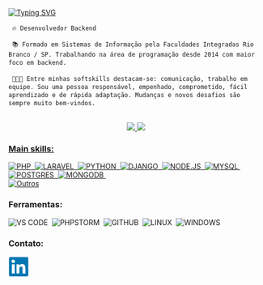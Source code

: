 [![Typing SVG](https://readme-typing-svg.herokuapp.com/?color=0d1352&size=35&center=true&vCenter=true&width=1000&lines=Olá,+Meu+Nome+é+Felipe;Dev+Back+End;+:%29)](https://git.io/typing-svg)


  <p>
    
     🔥 Desenvolvedor Backend
  
     📚 Formado em Sistemas de Informação pela Faculdades Integradas Rio Branco / SP. Trabalhando na área de programação desde 2014 com maior foco em backend.
      
     👩🏾‍🎓 Entre minhas softskills destacam-se: comunicação, trabalho em equipe. Sou uma pessoa responsável, empenhado, comprometido, fácil aprendizado e de rápida adaptação. Mudanças e novos desafios são sempre muito bem-vindos.
    
  </p>
  

<br>
  
<div align="center">
  <a href="https://github.com/lipemilani">
  <img height="180em" src="https://github-readme-stats.vercel.app/api?username=lipemilani&show_icons=true&theme=dracula&include_all_commits=true&count_private=true"/>
  <img height="180em" src="https://github-readme-stats.vercel.app/api/top-langs/?username=lipemilani&layout=compact&langs_count=7&theme=dracula"/>
</div>
  <!-- ![Snake animation] -->
  

### Main skills:
![PHP](https://img.shields.io/badge/PHP-777BB4?style=for-the-badge&logo=php&logoColor=white)&nbsp;
![LARAVEL](https://img.shields.io/badge/Laravel-FF2D20?style=for-the-badge&logo=laravel&logoColor=white)&nbsp;
![PYTHON](https://img.shields.io/badge/Python-3776AB?style=for-the-badge&logo=python&logoColor=white)&nbsp;
![DJANGO](https://img.shields.io/badge/Django-092E20?style=for-the-badge&logo=django&logoColor=white)&nbsp;
![NODE.JS](https://img.shields.io/badge/Node.js-43853D?style=for-the-badge&logo=node.js&logoColor=white)&nbsp;
![MYSQL](https://img.shields.io/badge/MySQL-00000F?style=for-the-badge&logo=mysql&logoColor=white)&nbsp;
![POSTGRES](https://img.shields.io/badge/PostgreSQL-316192?style=for-the-badge&logo=postgresql&logoColor=white)&nbsp;
![MONGODB](https://img.shields.io/badge/MongoDB-4EA94B?style=for-the-badge&logo=mongodb&logoColor=white)&nbsp; </br>
[![Outros](https://skills.thijs.gg/icons?i=docker,kubernetes)](https://skills.thijs.gg)

### Ferramentas:
![VS CODE](https://img.shields.io/badge/-Visual%20Studio%20Code-0D1117?style=for-the-badge&logo=visual-studio-code&logoColor=007ACC&labelColor=0D1117)&nbsp;
![PHPSTORM](http://img.shields.io/badge/-PHPStorm-181717?style=for-the-badge&logo=phpstorm&logoColor=white)&nbsp;
![GITHUB](https://img.shields.io/badge/-GitHub-0D1117?style=for-the-badge&logo=github&labelColor=0D1117)&nbsp;
![LINUX](https://img.shields.io/badge/-Linux-0D1117?style=for-the-badge&logo=linux&labelColor=0D1117)&nbsp;
![WINDOWS](https://img.shields.io/badge/-Windows-0D1117?style=for-the-badge&logo=windows&labelColor=0D1117)&nbsp;

### Contato:

<div style="display: inline_block">
  
<a href="https://www.linkedin.com/in/felipe-milani-125095130/" target="_blank" style="text-decoration:none;" ><img align="center"   height="40" width="40" src="https://raw.githubusercontent.com/devicons/devicon/master/icons/linkedin/linkedin-original.svg"></a>
  
</div>